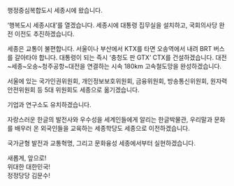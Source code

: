 행정중심복합도시 세종시에 왔습니다.  

‘행복도시 세종시대’를 열겠습니다. 세종시에 대통령 집무실을 설치하고, 국회의사당 완전 이전도 추진하겠습니다.  

세종은 교통이 불편합니다. 서울이나 부산에서 KTX를 타면 오송역에서 내려 BRT 버스를 갈아타야 합니다. 대통령이 되는 즉시 ‘충청도 판 GTX’ CTX를 건설하겠습니다. 대전\~세종\~오송\~청주공항\~대전을 연결하는 시속 180km 고속철도망을 완성하겠습니다.  

서울에 있는 국가인권위원회, 개인정보보호위원회, 금융위원회, 방송통신위원회, 원자력안전위원회 등 5대 위원회도 세종으로 옮기겠습니다.  

기업과 연구소도 유치하겠습니다.   

자랑스러운 한글의 발전사와 우수성을 세계인들에게 알리는 한글박물관, 우리말과 문화를 배우러 온 외국인들을 교육하는 세종학당도 세종으로 이전하겠습니다. 

국가균형 발전과 교통혁명, 그리고 문화융성 세종에서부터 실현하겠습니다.  

새롭게, 앞으로!  
위대한 대한민국!  
정정당당 김문수!